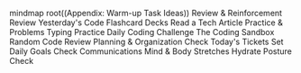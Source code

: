 mindmap
  root((Appendix: Warm-up Task Ideas))
    Review & Reinforcement
      Review Yesterday's Code
      Flashcard Decks
      Read a Tech Article
    Practice & Problems
      Typing Practice
      Daily Coding Challenge
      The Coding Sandbox
      Random Code Review
    Planning & Organization
      Check Today's Tickets
      Set Daily Goals
      Check Communications
    Mind & Body
      Stretches
      Hydrate
      Posture Check